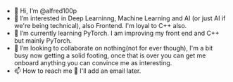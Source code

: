 - 👋 Hi, I’m @alfred100p
- 👀 I’m interested in Deep Learninng, Machine Learning and AI (or just AI if we're being technical), also Frontend. I'm loyal to C++ also.
- 🌱 I’m currently learning PyTorch. I am improving my front end and C++ but mainly PyTorch.
- 💞️ I’m looking to collaborate on nothing(not for ever though), I'm a bit busy now getting a solid footing, once that is over you can get me onboard anything you can convince me as interesting.
- 📫 How to reach me 🤫 I'll add an email later. 

<!---
alfred100p/alfred100p is a ✨ special ✨ repository because its `README.md` (this file) appears on your GitHub profile.
You can click the Preview link to take a look at your changes.
--->
